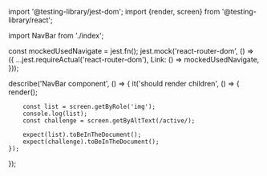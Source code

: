 import '@testing-library/jest-dom';
import {render, screen} from '@testing-library/react';

import NavBar from './index';

const mockedUsedNavigate = jest.fn();
jest.mock('react-router-dom', () => ({
	...jest.requireActual('react-router-dom'),
	Link: () => mockedUsedNavigate,
}));

describe('NavBar component', () => {
	it('should render children', () => {
		render(<NavBar />);

		const list = screen.getByRole('img');
		console.log(list);
		const challenge = screen.getByAltText(/active/);

		expect(list).toBeInTheDocument();
		expect(challenge).toBeInTheDocument();
	});
});

